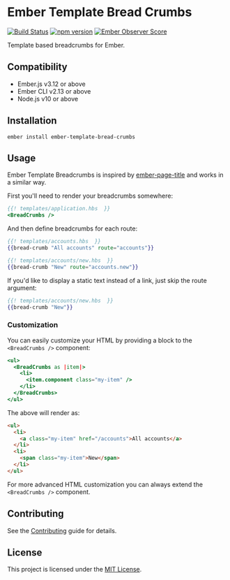 Ember Template Bread Crumbs
==============================================================================

[![Build Status](https://travis-ci.com/nibynic/ember-template-bread-crumbs.svg?branch=master)](https://travis-ci.com/nibynic/ember-template-bread-crumbs)
[![npm version](https://badge.fury.io/js/ember-template-bread-crumbs.svg)](https://badge.fury.io/js/ember-template-bread-crumbs)
[![Ember Observer Score](https://emberobserver.com/badges/ember-template-bread-crumbs.svg)](https://emberobserver.com/addons/ember-template-bread-crumbs)


Template based breadcrumbs for Ember.


Compatibility
------------------------------------------------------------------------------

* Ember.js v3.12 or above
* Ember CLI v2.13 or above
* Node.js v10 or above


Installation
------------------------------------------------------------------------------

```
ember install ember-template-bread-crumbs
```


Usage
------------------------------------------------------------------------------

Ember Template Breadcrumbs is inspired by [ember-page-title](https://github.com/adopted-ember-addons/ember-page-title)
and works in a similar way.

First you'll need to render your breadcrumbs somewhere:

```handlebars
{{! templates/application.hbs  }}
<BreadCrumbs />
```

And then define breadcrumbs for each route:

```handlebars
{{! templates/accounts.hbs  }}
{{bread-crumb "All accounts" route="accounts"}}
```

```handlebars
{{! templates/accounts/new.hbs  }}
{{bread-crumb "New" route="accounts.new"}}
```

If you'd like to display a static text instead of a link, just skip the route argument:

```handlebars
{{! templates/accounts/new.hbs  }}
{{bread-crumb "New"}}
```

### Customization

You can easily customize your HTML by providing a block to the `<BreadCrumbs />` component:

```handlebars
<ul>
  <BreadCrumbs as |item|>
    <li>
      <item.component class="my-item" />
    </li>
  </BreadCrumbs>
</ul>
```

The above will render as:

```html
<ul>
  <li>
    <a class="my-item" href="/accounts">All accounts</a>
  </li>
  <li>
    <span class="my-item">New</span>
  </li>
</ul>
```

For more advanced HTML customization you can always extend the `<BreadCrumbs />` component.

Contributing
------------------------------------------------------------------------------

See the [Contributing](CONTRIBUTING.md) guide for details.


License
------------------------------------------------------------------------------

This project is licensed under the [MIT License](LICENSE.md).
